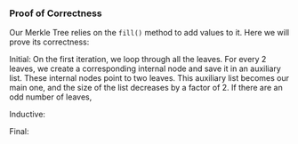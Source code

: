 ### Proof of Correctness


Our Merkle Tree relies on the `fill()` method to 
add values to it. Here we will prove its correctness:

Initial:
On the first iteration, we loop through all the leaves. For every 2 leaves, we create a corresponding internal node and save it in an auxiliary list. These internal nodes point to two leaves. This auxiliary list becomes our main one, and the size of the list decreases by a 
factor of 2.
If there are an odd number of leaves, 
        

Inductive:

Final: